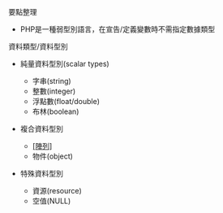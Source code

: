 要點整理
- PHP是一種弱型別語言，在宣告/定義變數時不需指定數據類型

資料類型/資料型別
* 純量資料型別(scalar types)
	* 字串(string)
	* 整數(integer)
	* 浮點數(float/double)
	* 布林(boolean)

* 複合資料型別
	* [[陣列]](array)
	* 物件(object)

* 特殊資料型別
	* 資源(resource)
	* 空值(NULL)